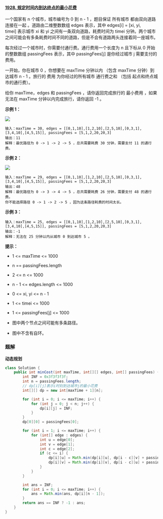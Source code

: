 #### [1928. 规定时间内到达终点的最小花费](https://leetcode-cn.com/problems/minimum-cost-to-reach-destination-in-time/)

一个国家有 n 个城市，城市编号为 0 到 n - 1 ，题目保证 所有城市 都由双向道路 连接在一起 。道路由二维整数数组 edges 表示，其中 edges[i] = [xi, yi, timei] 表示城市 xi 和 yi 之间有一条双向道路，耗费时间为 timei 分钟。两个城市之间可能会有多条耗费时间不同的道路，但是不会有道路两头连接着同一座城市。

每次经过一个城市时，你需要付通行费。通行费用一个长度为 n 且下标从 0 开始的整数数组 passingFees 表示，其中 passingFees[j] 是你经过城市 j 需要支付的费用。

一开始，你在城市 0 ，你想要在 maxTime 分钟以内 （包含 maxTime 分钟）到达城市 n - 1 。旅行的 费用 为你经过的所有城市 通行费之和 （包括 起点和终点城市的通行费）。

给你 maxTime，edges 和 passingFees ，请你返回完成旅行的 最小费用 ，如果无法在 maxTime 分钟以内完成旅行，请你返回 -1 。

**示例 1：**

![](http://gitlab.wsh-study.com/xp-study/LeeteCode/-/blob/master/动态规划/images/规定时间内到达终点的最小花费/1.jpg)

```shell
输入：maxTime = 30, edges = [[0,1,10],[1,2,10],[2,5,10],[0,3,1],[3,4,10],[4,5,15]], passingFees = [5,1,2,20,20,3]
输出：11
解释：最优路径为 0 -> 1 -> 2 -> 5 ，总共需要耗费 30 分钟，需要支付 11 的通行费。
```

**示例 2：**

![](http://gitlab.wsh-study.com/xp-study/LeeteCode/-/blob/master/动态规划/images/规定时间内到达终点的最小花费/2.jpg)

```shell
输入：maxTime = 29, edges = [[0,1,10],[1,2,10],[2,5,10],[0,3,1],[3,4,10],[4,5,15]], passingFees = [5,1,2,20,20,3]
输出：48
解释：最优路径为 0 -> 3 -> 4 -> 5 ，总共需要耗费 26 分钟，需要支付 48 的通行费。
你不能选择路径 0 -> 1 -> 2 -> 5 ，因为这条路径耗费的时间太长。
```

**示例 3：**

```shell
输入：maxTime = 25, edges = [[0,1,10],[1,2,10],[2,5,10],[0,3,1],[3,4,10],[4,5,15]], passingFees = [5,1,2,20,20,3]
输出：-1
解释：无法在 25 分钟以内从城市 0 到达城市 5 。
```

**提示：**

* 1 <= maxTime <= 1000

* n == passingFees.length

* 2 <= n <= 1000

* n - 1 <= edges.length <= 1000

* 0 <= xi, yi <= n - 1

* 1 <= timei <= 1000

* 1 <= passingFees[j] <= 1000 

* 图中两个节点之间可能有多条路径。

* 图中不含有自环。

### 题解

**动态规划**

```java
class Solution {
    public int minCost(int maxTime, int[][] edges, int[] passingFees) {
        int INF = 0x3f3f3f3f;
        int n = passingFees.length;
        // dp[i][j]表示i时刻到达城市j的最小花费
        int[][] dp = new int[maxTime + 1][n];

        for (int i = 0; i <= maxTime; i++) {
            for (int j = 0; j < n; j++) {
                dp[i][j] = INF;
            }
        }
        dp[0][0] = passingFees[0];

        for (int i = 1; i <= maxTime; i++) {
            for (int[] edge : edges) {
                int u = edge[0];
                int v = edge[1];
                int c = edge[2];
                if (c <= i) {
                    dp[i][u] = Math.min(dp[i][u], dp[i - c][v] + passingFees[u]);
                    dp[i][v] = Math.min(dp[i][v], dp[i - c][u] + passingFees[v]);
                }
            }
        }

        int ans = INF;
        for (int i = 0; i <= maxTime; i++) {
            ans = Math.min(ans, dp[i][n - 1]);
        }
        return ans == INF ? -1 : ans;
    }
}
```
